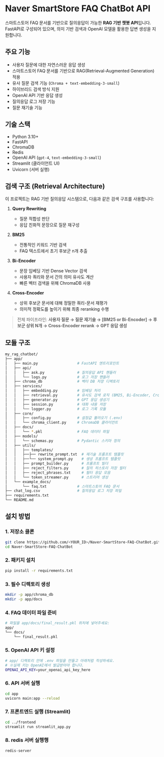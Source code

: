 # Naver SmartStore FAQ ChatBot API

스마트스토어 FAQ 문서를 기반으로 질의응답이 가능한 **RAG 기반 챗봇 API**입니다.  
FastAPI로 구성되어 있으며, 의미 기반 검색과 OpenAI 모델을 활용한 답변 생성을 지원합니다.


## 주요 기능

- 사용자 질문에 대한 자연스러운 응답 생성
- 스마트스토어 FAQ 문서를 기반으로 RAG(Retrieval-Augmented Generation) 적용
- 유사 질문 검색 기능 (`Chroma + text-embedding-3-small`)
- 하이브리드 검색 방식 지원
- OpenAI API 기반 응답 생성
- 질의응답 로그 저장 기능
- 질문 재기술 기능


## 기술 스택

- Python 3.10+
- FastAPI
- ChromaDB
- Redis
- OpenAI API (`gpt-4`, `text-embedding-3-small`)
- Streamlit (클라이언트 UI)
- Uvicorn (서버 실행)


## 검색 구조 (Retrieval Architecture)

이 프로젝트는 RAG 기반 질의응답 시스템으로, 다음과 같은 검색 구조를 사용합니다:

1. **Query Rewriting**  
   - 질문 적합성 판단
   - 응답 친화적 문장으로 질문 재구성

2. **BM25**  
   - 전통적인 키워드 기반 검색
   - FAQ 텍스트에서 초기 후보군 n개 추출

3. **Bi-Encoder**   
   - 문장 임베딩 기반 Dense Vector 검색
   - 사용자 쿼리와 문서 간의 의미 유사도 계산
   - 빠른 벡터 검색을 위해 ChromaDB 사용

4. **Cross-Encoder**  
   - 상위 후보군 문서에 대해 정밀한 쿼리-문서 재평가
   - 의미적 정확도를 높이기 위해 최종 reranking 수행

> 전체 파이프라인:
> **사용자 질문 → 질문 재기술 → [BM25 or Bi-Encoder] → 후보군 상위 N개 → Cross-Encoder rerank → GPT 응답 생성**

## 모듈 구조
```bash
my_rag_chatbot/
├── app/
│   ├── main.py                  # FastAPI 엔트리포인트
│   ├── api/
│   │   ├── ask.py               # 질의응답 API 핸들러
│   │   └── logs.py              # 로그 저장 핸들러
│   ├── chroma_db                # 벡터 DB 저장 디렉토리
│   ├── services/
│   │   ├── embedding.py         # 임베딩 처리
│   │   ├── retrieval.py         # 유사도 검색 로직 (BM25, Bi-Encoder, Cross-Encoder)
│   │   ├── generator.py         # GPT 응답 생성기
│   │   ├── session.py           # 대화 내용 저장
│   │   └── logger.py            # 로그 기록 모듈
│   ├── core/
│   │   ├── config.py            # 설정값 불러오기 (.env)
│   │   └── chroma_client.py     # ChromaDB 클라이언트
│   ├── docs/
│   │   └── *.pkl                # FAQ 데이터 파일
│   ├── models/
│   │   └── schemas.py           # Pydantic 스키마 정의
│   ├── utils/
│   │   ├── templates/     
│   │   ├──├── rewrite_prompt.txt  # 재기술 프롬프트 템플릿 
│   │   ├──└── system_prompt.py    # 생성 프롬프트 템플릿 
│   │   ├── prompt_builder.py      # 프롬프트 빌더
│   │   ├── reject_filters.py      # 질의 히스토리 저장 필터
│   │   ├── reject_phrases.txt     # 필터 응답 모음
│   │   └── token_streamer.py      # 스트리머 생성   
│   └── example_docs/
│       └── faq.txt              # 스마트스토어 FAQ 문서
├── chat_log.csv                 # 질의응답 로그 저장 파일
├── requirements.txt
└── README.md
```

## 설치 방법
### 1. 저장소 클론
```bash
git clone https://github.com/<YOUR_ID>/Naver-SmartStore-FAQ-ChatBot.git
cd Naver-SmartStore-FAQ-ChatBot
```

### 2. 패키지 설치
```bash
pip install -r requirements.txt
```

### 3. 필수 디렉토리 생성
```bash
mkdir -p app/chroma_db
mkdir -p app/docs
```

### 4. FAQ 데이터 파일 준비
```bash
# 파일을 app/docs/final_result.pkl 위치에 넣어주세요:
app/
└── docs/
    └── final_result.pkl
```

### 5. OpenAI API 키 설정
```bash
# app/ 디렉토리 안에 .env 파일을 만들고 아래처럼 작성하세요. 
# ※실제 키는 OpenAI에서 발급받아야 합니다.
OPENAI_API_KEY=your_openai_api_key_here
```

### 6. API 서버 실행
```bash
cd app
uvicorn main:app --reload
```

### 7. 프론트엔드 실행 (Streamlit)
```bash
cd ../frontend
streamlit run streamlit_app.py
```

### 8. redis 서버 실행행
```bash
redis-server
```